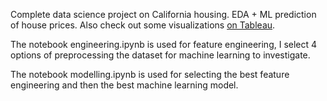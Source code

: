 Complete data science project on California housing. EDA + ML prediction of house prices. Also check out some visualizations [on Tableau]( https://public.tableau.com/app/profile/victor.foscarini.almeida3130/viz/california_housing_16351188075760/Dashboard1).

The notebook engineering.ipynb is used for feature engineering, I select 4 options of preprocessing the dataset for machine learning to investigate.

The notebook modelling.ipynb is used for selecting the best feature engineering and then the best machine learning model.

